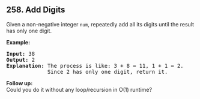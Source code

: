 ## 258. Add Digits

Given a non-negative integer `num`, repeatedly add all its digits until the result has only one digit.

**Example:**
<pre>
<b>Input:</b> 38
<b>Output:</b> 2 
<b>Explanation:</b> The process is like: 3 + 8 = 11, 1 + 1 = 2. 
             Since 2 has only one digit, return it.
</pre>

**Follow up:**<br/>
Could you do it without any loop/recursion in O(1) runtime?
